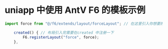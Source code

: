 # uniapp 中使用 AntV F6 的模板示例

```js
import force from "@/f6/extends/layout/forceLayout"; // 在这里引入你想要的布局算法

    created() { // 布局引入完需要在created 中注册一下
        F6.registerLayout("force", force);
    },
```

<!--还有不知道什么原因，我把F6实例赋值到data中就会报错-->
